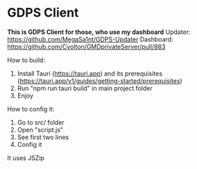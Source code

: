 # GDPS Client

**This is GDPS Client for those, who use my dashboard**
Updater: https://github.com/MegaSa1nt/GDPS-Updater
Dashboard: https://github.com/Cvolton/GMDprivateServer/pull/883

How to build:
1. Install Tauri (https://tauri.app) and its prerequisites (https://tauri.app/v1/guides/getting-started/prerequisites)
2. Run "npm run tauri build" in main project folder
3. Enjoy

How to config it:
1. Go to src/ folder
2. Open "script.js"
3. See first two lines
4. Config it

It uses JSZip
